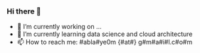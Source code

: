 ### Hi there 👋

- 🔭 I’m currently working on ...
- 🌱 I’m currently learning data science and cloud architecture
- 📫 How to reach me: #abla#ye0m {#at#} g#m#a#i#l.c#o#m
<!--
**abdoulsn/abdoulsn** is a ✨ _special_ ✨ repository because its `README.md` (this file) appears on your GitHub profile.

- 🔭 I’m currently working on ...
- 🌱 I’m currently learning data science and cloud architecture
- 📫 How to reach me: ablaye0m {*at*} g*m*a*i*l.c#o#m
-->
